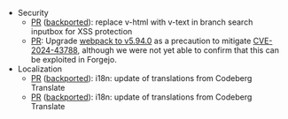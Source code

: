 <!--start release-notes-assistant-->

<!--URL:https://codeberg.org/forgejo/forgejo-->
- Security
  - [PR](https://codeberg.org/forgejo/forgejo/pulls/5244) ([backported](https://codeberg.org/forgejo/forgejo/pulls/5247)): <!--number 5247 --><!--line 0 --><!--description cmVwbGFjZSB2LWh0bWwgd2l0aCB2LXRleHQgaW4gYnJhbmNoIHNlYXJjaCBpbnB1dGJveCBmb3IgWFNTIHByb3RlY3Rpb24=-->replace v-html with v-text in branch search inputbox for XSS protection<!--description-->
  - [PR](https://codeberg.org/forgejo/forgejo/pulls/5202): <!--number 5202 --><!--line 0 --><!--description VXBkYXRlIGRlcGVuZGVuY3kgd2VicGFjayB0byB2NS45NC4wIFtTRUNVUklUWV0gKHY4LjAvZm9yZ2Vqbyk=-->Upgrade [webpack to v5.94.0](https://github.com/webpack/webpack/releases/tag/v5.94.0) as a precaution to mitigate [CVE-2024-43788](https://github.com/advisories/GHSA-4vvj-4cpr-p986), although we were not yet able to confirm that this can be exploited in Forgejo.<!--description-->
- Localization
  - [PR](https://codeberg.org/forgejo/forgejo/pulls/5182) ([backported](https://codeberg.org/forgejo/forgejo/pulls/5230)): <!--number 5230 --><!--line 0 --><!--description aTE4bjogdXBkYXRlIG9mIHRyYW5zbGF0aW9ucyBmcm9tIENvZGViZXJnIFRyYW5zbGF0ZQ==-->i18n: update of translations from Codeberg Translate<!--description-->
  - [PR](https://codeberg.org/forgejo/forgejo/pulls/5070) ([backported](https://codeberg.org/forgejo/forgejo/pulls/5161)): <!--number 5161 --><!--line 0 --><!--description aTE4bjogdXBkYXRlIG9mIHRyYW5zbGF0aW9ucyBmcm9tIENvZGViZXJnIFRyYW5zbGF0ZQ==-->i18n: update of translations from Codeberg Translate<!--description-->
<!--end release-notes-assistant-->
